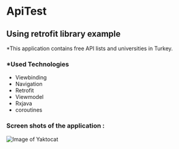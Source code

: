 # ApiTest
## Using retrofit library example

*This application contains free API lists and universities in Turkey.

### *Used Technologies
- Viewbinding
- Navigation
- Retrofit
- Viewmodel
- Rxjava
- coroutines

### Screen shots of the application : 

![Image of Yaktocat](https://github.com/Slankss/ImagesOfApplications_ss1_ApiTest.png)
